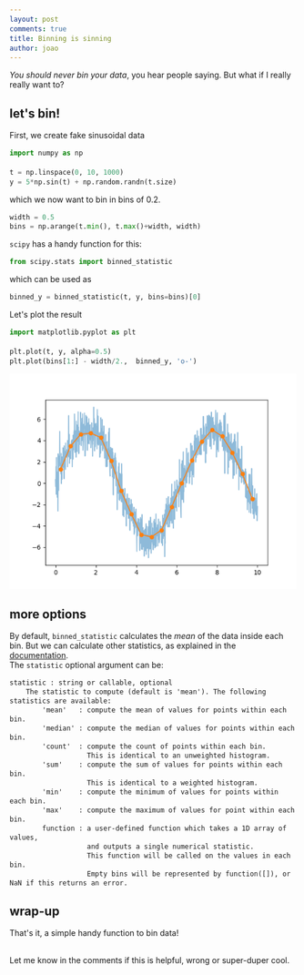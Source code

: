```yaml
---
layout: post
comments: true
title: Binning is sinning
author: joao
---
```



*You should never bin your data*, you hear people saying. 
But what if I really really want to?


## let's bin!

First, we create fake sinusoidal data

```python
import numpy as np

t = np.linspace(0, 10, 1000)
y = 5*np.sin(t) + np.random.randn(t.size)
```

which we now want to bin in bins of 0.2.

```python
width = 0.5
bins = np.arange(t.min(), t.max()+width, width)
```

`scipy` has a handy function for this:

```python
from scipy.stats import binned_statistic
```

which can be used as 

```python
binned_y = binned_statistic(t, y, bins=bins)[0]
```


Let's plot the result

```python
import matplotlib.pyplot as plt

plt.plot(t, y, alpha=0.5)
plt.plot(bins[1:] - width/2.,  binned_y, 'o-')
```

![binned](assets/binning.png "Binned fake data!")

## more options

By default, `binned_statistic` calculates the *mean* of the data inside each bin.
But we can calculate other statistics, as explained in the 
[documentation](http://scipy.github.io/devdocs/generated/scipy.stats.binned_statistic.html).  
The `statistic` optional argument can be:

```
statistic : string or callable, optional
    The statistic to compute (default is 'mean'). The following statistics are available:
        'mean'   : compute the mean of values for points within each bin.
        'median' : compute the median of values for points within each bin.
        'count'  : compute the count of points within each bin. 
                   This is identical to an unweighted histogram.
        'sum'    : compute the sum of values for points within each bin. 
                   This is identical to a weighted histogram.
        'min'    : compute the minimum of values for points within each bin.
        'max'    : compute the maximum of values for point within each bin.
        function : a user-defined function which takes a 1D array of values, 
                   and outputs a single numerical statistic. 
                   This function will be called on the values in each bin. 
                   Empty bins will be represented by function([]), or NaN if this returns an error.
```


## wrap-up 

That's it, a simple handy function to bin data!

<br>
Let me know in the comments if this is helpful, wrong or super-duper cool.

